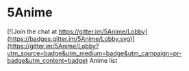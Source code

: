 # 5Anime

[![Join the chat at https://gitter.im/5Anime/Lobby](https://badges.gitter.im/5Anime/Lobby.svg)](https://gitter.im/5Anime/Lobby?utm_source=badge&utm_medium=badge&utm_campaign=pr-badge&utm_content=badge)
Anime list
